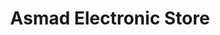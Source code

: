 ---
title: "Asmad Electronic Store"
url: /gulmit-gojal/asmad-electronic-store/
shop: electronics
---